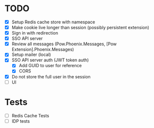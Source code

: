 # TODO

- [x] Setup Redis cache store with namespace
- [x] Make cookie live longer than session (possibly persistent extension)
- [x] Sign in with redirection
- [x] SSO API server
- [x] Review all messages (Pow.Phoenix.Messages, [Pow Extension].Phoenix.Messages)
- [x] Setup mailer (local)
- [x] SSO API server auth (JWT token auth)
  - [x] Add GUID to user for reference
  - [x] CORS
- [x] Do not store the full user in the session
- [ ] UI

# Tests
- [ ] Redis Cache Tests
- [ ] IDP tests
